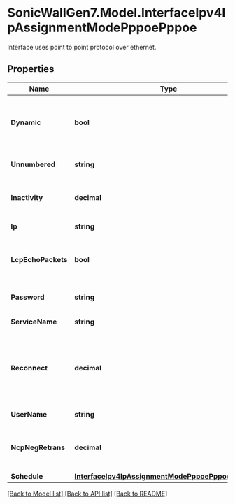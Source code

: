 # SonicWallGen7.Model.InterfaceIpv4IpAssignmentModePppoePppoe
Interface uses point to point protocol over ethernet.

## Properties

Name | Type | Description | Notes
------------ | ------------- | ------------- | -------------
**Dynamic** | **bool** | Enable dynamic acquisition of IP configuration data. | [optional] 
**Unnumbered** | **string** | Enable unnumbered interface. | [optional] 
**Inactivity** | **decimal** | Enable the PPPoE inactivity timer. | [optional] 
**Ip** | **string** | Set PPPoE IP address. | [optional] 
**LcpEchoPackets** | **bool** | Enable strictly use LCP echo packets for server keep-alive. | [optional] 
**Password** | **string** | Set PPPoE user password. | [optional] 
**ServiceName** | **string** | Set PPPoE service Name. | [optional] 
**Reconnect** | **decimal** | Enable and set reconnect the PPPoE client if the server does not send traffic for specified minutes. | [optional] 
**UserName** | **string** | Set PPPoE user name. | [optional] 
**NcpNegRetrans** | **decimal** | Set the retransmission time during NCP negotiation | [optional] 
**Schedule** | [**InterfaceIpv4IpAssignmentModePppoePppoeSchedule**](InterfaceIpv4IpAssignmentModePppoePppoeSchedule.md) |  | [optional] 

[[Back to Model list]](../README.md#documentation-for-models) [[Back to API list]](../README.md#documentation-for-api-endpoints) [[Back to README]](../README.md)


